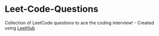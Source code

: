 # Leet-Code-Questions
Collection of LeetCode questions to ace the coding interview! - Created using [LeetHub](https://github.com/QasimWani/LeetHub)
